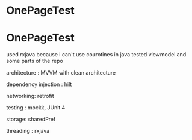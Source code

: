# OnePageTest

# OnePageTest
used rxjava because i can't use courotines in java 
tested viewmodel and some parts of the repo 


architecture : MVVM with clean architecture

dependency injection : hilt 

networking: retrofit

testing : mockk, JUnit 4

storage: sharedPref

threading : rxjava
